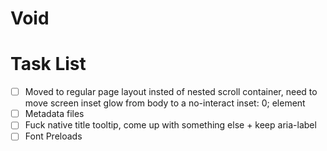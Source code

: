 # Void

# Task List

- [ ] Moved to regular page layout insted of nested scroll container, need to move screen inset glow from body to a no-interact inset: 0; element
- [ ] Metadata files
- [ ] Fuck native title tooltip, come up with something else + keep aria-label
- [ ] Font Preloads
